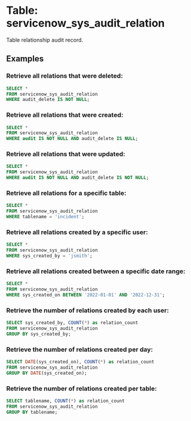 # Table: servicenow_sys_audit_relation

Table relationship audit record.

## Examples

### Retrieve all relations that were deleted:

```sql
SELECT *
FROM servicenow_sys_audit_relation
WHERE audit_delete IS NOT NULL;
```

### Retrieve all relations that were created:

```sql
SELECT *
FROM servicenow_sys_audit_relation
WHERE audit IS NOT NULL AND audit_delete IS NULL;
```

### Retrieve all relations that were updated:

```sql
SELECT *
FROM servicenow_sys_audit_relation
WHERE audit IS NOT NULL AND audit_delete IS NOT NULL;
```

### Retrieve all relations for a specific table:

```sql
SELECT *
FROM servicenow_sys_audit_relation
WHERE tablename = 'incident';
```

### Retrieve all relations created by a specific user:

```sql
SELECT *
FROM servicenow_sys_audit_relation
WHERE sys_created_by = 'jsmith';
```

### Retrieve all relations created between a specific date range:

```sql
SELECT *
FROM servicenow_sys_audit_relation
WHERE sys_created_on BETWEEN '2022-01-01' AND '2022-12-31';
```

### Retrieve the number of relations created by each user:

```sql
SELECT sys_created_by, COUNT(*) as relation_count
FROM servicenow_sys_audit_relation
GROUP BY sys_created_by;
```

### Retrieve the number of relations created per day:

```sql
SELECT DATE(sys_created_on), COUNT(*) as relation_count
FROM servicenow_sys_audit_relation
GROUP BY DATE(sys_created_on);
```

### Retrieve the number of relations created per table:

```sql
SELECT tablename, COUNT(*) as relation_count
FROM servicenow_sys_audit_relation
GROUP BY tablename;
```
